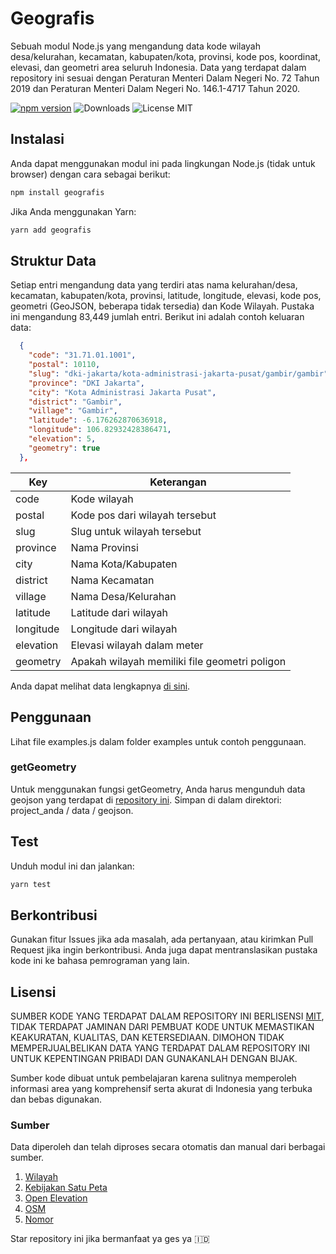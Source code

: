 # Geografis

Sebuah modul Node.js yang mengandung data kode wilayah desa/kelurahan, kecamatan, kabupaten/kota, provinsi, kode pos, koordinat, elevasi, dan geometri area seluruh Indonesia. Data yang terdapat dalam repository ini sesuai dengan Peraturan Menteri Dalam Negeri No. 72 Tahun 2019 dan Peraturan Menteri Dalam Negeri No. 146.1-4717 Tahun 2020.


[![npm version](https://badge.fury.io/js/geografis.svg?v=1.2.0)](https://badge.fury.io/js/geografis) ![Downloads](https://img.shields.io/npm/dt/geografis.svg) ![License MIT](https://img.shields.io/npm/l/geografis.svg) 

## Instalasi
Anda dapat menggunakan modul ini pada lingkungan Node.js (tidak untuk browser) dengan cara sebagai berikut:
```bash
npm install geografis
```
Jika Anda menggunakan Yarn:
```bash
yarn add geografis
```

## Struktur Data
Setiap entri mengandung data yang terdiri atas nama kelurahan/desa, kecamatan, kabupaten/kota, provinsi, latitude, longitude, elevasi, kode pos, geometri (GeoJSON, beberapa tidak tersedia) dan Kode Wilayah. Pustaka ini mengandung 83,449 jumlah entri. Berikut ini adalah contoh keluaran data:

```json
  {
    "code": "31.71.01.1001",
    "postal": 10110,
    "slug": "dki-jakarta/kota-administrasi-jakarta-pusat/gambir/gambir",
    "province": "DKI Jakarta",
    "city": "Kota Administrasi Jakarta Pusat",
    "district": "Gambir",
    "village": "Gambir",
    "latitude": -6.176262870636918,
    "longitude": 106.82932428386471,
    "elevation": 5,
    "geometry": true
  },
```

|Key|Keterangan|
|---|---|
|code|Kode wilayah|
|postal|Kode pos dari wilayah tersebut|
|slug|Slug untuk wilayah tersebut|
|province|Nama Provinsi|
|city|Nama Kota/Kabupaten|
|district|Nama Kecamatan|
|village|Nama Desa/Kelurahan|
|latitude|Latitude dari wilayah|
|longitude|Longitude dari wilayah|
|elevation|Elevasi wilayah dalam meter|
|geometry|Apakah wilayah memiliki file geometri poligon|


Anda dapat melihat data lengkapnya [di sini](https://github.com/drizki/geografis-data).

## Penggunaan
Lihat file examples.js dalam folder examples untuk contoh penggunaan.

### getGeometry
Untuk menggunakan fungsi getGeometry, Anda harus mengunduh data geojson yang terdapat di [repository ini](https://github.com/drizki/geografis-data). Simpan di dalam direktori: project_anda / data / geojson.

## Test
Unduh modul ini dan jalankan:
```bash
yarn test
```

## Berkontribusi
Gunakan fitur Issues jika ada masalah, ada pertanyaan, atau kirimkan Pull Request jika ingin berkontribusi. Anda juga dapat mentranslasikan pustaka kode ini ke bahasa pemrograman yang lain.

## Lisensi
SUMBER KODE YANG TERDAPAT DALAM REPOSITORY INI BERLISENSI [MIT](https://opensource.org/licenses/MIT), TIDAK TERDAPAT JAMINAN DARI PEMBUAT KODE UNTUK MEMASTIKAN KEAKURATAN, KUALITAS, DAN KETERSEDIAAN. DIMOHON TIDAK MEMPERJUALBELIKAN DATA YANG TERDAPAT DALAM REPOSITORY INI UNTUK KEPENTINGAN PRIBADI DAN GUNAKANLAH DENGAN BIJAK.

Sumber kode dibuat untuk pembelajaran karena sulitnya memperoleh informasi area yang komprehensif serta akurat di Indonesia yang terbuka dan bebas digunakan.


### Sumber
Data diperoleh dan telah diproses secara otomatis dan manual dari berbagai sumber.
1. [Wilayah](https://github.com/cahyadsn/wilayah)
2. [Kebijakan Satu Peta](https://satupeta.go.id)
3. [Open Elevation](https://open-elevation.com)
4. [OSM](https://www.openstreetmap.org)
5. [Nomor](https://nomor.net)


Star repository ini jika bermanfaat ya ges ya 🇮🇩